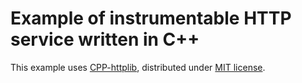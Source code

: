 # Example of instrumentable HTTP service written in C++

This example uses [CPP-httplib](https://github.com/yhirose/cpp-httplib), 
distributed under [MIT license](https://github.com/yhirose/cpp-httplib/blob/master/LICENSE).